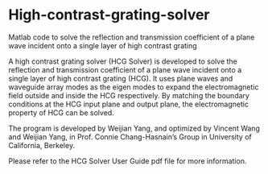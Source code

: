 # High-contrast-grating-solver
Matlab code to solve the reflection and transmission coefficient of a plane wave incident onto a single layer of high contrast grating

A high contrast grating solver (HCG Solver) is developed to solve the reflection and transmission coefficient of a plane wave incident onto a single layer of high contrast grating (HCG). It uses plane waves and waveguide array modes as the eigen modes to expand the electromagnetic field outside and inside the HCG respectively. By matching the boundary conditions at the HCG input plane and output plane, the electromagnetic property of HCG can be solved.

The program is developed by Weijian Yang, and optimized by Vincent Wang and Weijian Yang, in Prof. Connie Chang-Hasnain’s Group in University of California, Berkeley.

Please refer to the HCG Solver User Guide pdf file for more information. 

